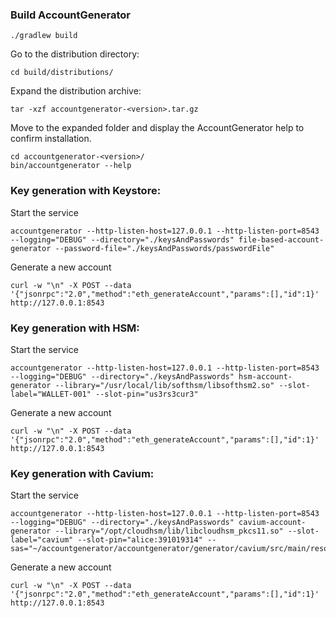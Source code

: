 ### Build AccountGenerator
```
./gradlew build
```
Go to the distribution directory:
```
cd build/distributions/
```
Expand the distribution archive:
```
tar -xzf accountgenerator-<version>.tar.gz
```
Move to the expanded folder and display the AccountGenerator help to confirm installation.
```
cd accountgenerator-<version>/
bin/accountgenerator --help
```
### Key generation with Keystore:
Start the service
```
accountgenerator --http-listen-host=127.0.0.1 --http-listen-port=8543 --logging="DEBUG" --directory="./keysAndPasswords" file-based-account-generator --password-file="./keysAndPasswords/passwordFile"  
```
Generate a new account
```
curl -w "\n" -X POST --data '{"jsonrpc":"2.0","method":"eth_generateAccount","params":[],"id":1}' http://127.0.0.1:8543
```
### Key generation with HSM:
Start the service
```
accountgenerator --http-listen-host=127.0.0.1 --http-listen-port=8543 --logging="DEBUG" --directory="./keysAndPasswords" hsm-account-generator --library="/usr/local/lib/softhsm/libsofthsm2.so" --slot-label="WALLET-001" --slot-pin="us3rs3cur3"  
```
Generate a new account
```
curl -w "\n" -X POST --data '{"jsonrpc":"2.0","method":"eth_generateAccount","params":[],"id":1}' http://127.0.0.1:8543
```
### Key generation with Cavium:
Start the service
```
accountgenerator --http-listen-host=127.0.0.1 --http-listen-port=8543 --logging="DEBUG" --directory="./keysAndPasswords" cavium-account-generator --library="/opt/cloudhsm/lib/libcloudhsm_pkcs11.so" --slot-label="cavium" --slot-pin="alice:391019314" --sas="~/accountgenerator/accountgenerator/generator/cavium/src/main/resources/sas.sh"
```
Generate a new account
```
curl -w "\n" -X POST --data '{"jsonrpc":"2.0","method":"eth_generateAccount","params":[],"id":1}' http://127.0.0.1:8543
```
